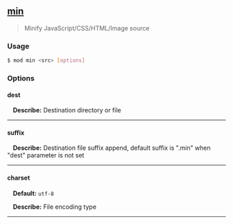 ## <a href="#min" name="min">min</a>
> Minify JavaScript/CSS/HTML/Image source

### Usage

```sh
$ mod min <src> [options]
```

### Options

#### dest


<p> <b>&nbsp;&nbsp;&nbsp;&nbsp;Describe:</b> Destination directory or file</p>
<hr>

#### suffix


<p> <b>&nbsp;&nbsp;&nbsp;&nbsp;Describe:</b> Destination file suffix append, default suffix is ".min" when "dest" parameter is not set</p>
<hr>

#### charset

<p> <b>&nbsp;&nbsp;&nbsp;&nbsp;Default:</b> <code>utf-8</code></p>
<p> <b>&nbsp;&nbsp;&nbsp;&nbsp;Describe:</b> File encoding type</p>
<hr>







